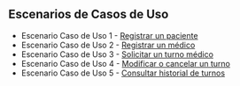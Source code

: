 ## Escenarios de Casos de Uso

- Escenario Caso de Uso 1 - [Registrar un paciente](https://docs.google.com/spreadsheets/d/1OGjniCYRaJmaIHDR2n_qpQV-5INZELbUqQBSEa5mrXY/edit?usp=drive_link)
- Escenario Caso de Uso 2 - [Registrar un médico](https://docs.google.com/spreadsheets/d/1Qa-CoIxJVIrFvLY1D0AfA9tPK_b9kiD99Mpup-owJ8E/edit?usp=drive_link)
- Escenario Caso de Uso 3 - [Solicitar un turno médico](https://docs.google.com/spreadsheets/d/1iA0JmYgmnHH-RkhY1sxUCX0Y8iVlT55n1DOKzslZSjo/edit?usp=drive_link)
- Escenario Caso de Uso 4 - [Modificar o cancelar un turno](https://docs.google.com/spreadsheets/d/1QevGEjn7BDI08SDojih8osftK-EcPsMGLQjx3E3YpkA/edit?usp=drive_link)
- Escenario Caso de Uso 5 - [Consultar historial de turnos](https://docs.google.com/spreadsheets/d/1tAMwYFH-mJOMYKahD9SBn1Q_tI2wxUPwcgBMdaxMW1Q/edit?usp=drive_link)
